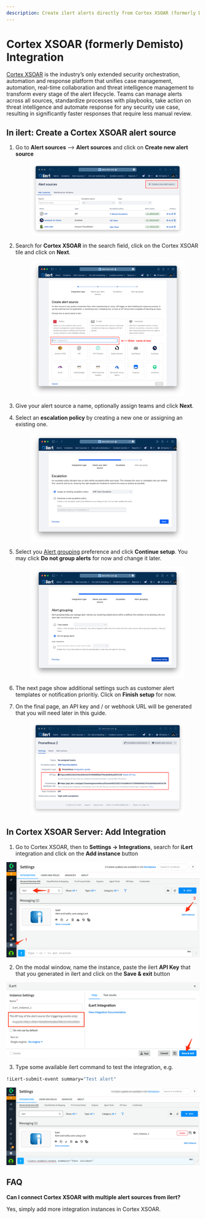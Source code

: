 ```yaml
---
description: Create ilert alerts directly from Cortex XSOAR (formerly Demisto).
---
```


# Cortex XSOAR (formerly Demisto) Integration

[Cortex XSOAR](https://www.paloaltonetworks.com/cortex/xsoar) is the industry’s only extended security orchestration, automation and response platform that unifies case management, automation, real-time collaboration and threat intelligence management to transform every stage of the alert lifecycle. Teams can manage alerts across all sources, standardize processes with playbooks, take action on threat intelligence and automate response for any security use case, resulting in significantly faster responses that require less manual review.

## In ilert: Create a Cortex XSOAR alert source <a href="#in-ilert" id="in-ilert"></a>

1.  Go to **Alert sources** --> **Alert sources** and click on **Create new alert source**

    <figure><img src="../../.gitbook/assets/Screenshot 2023-08-28 at 10.21.10.png" alt=""><figcaption></figcaption></figure>
2.  Search for **Cortex XSOAR** in the search field, click on the Cortex XSOAR tile and click on **Next**.&#x20;

    <figure><img src="../../.gitbook/assets/Screenshot 2023-08-28 at 10.24.23.png" alt=""><figcaption></figcaption></figure>
3. Give your alert source a name, optionally assign teams and click **Next**.
4.  Select an **escalation policy** by creating a new one or assigning an existing one.

    <figure><img src="../../.gitbook/assets/Screenshot 2023-08-28 at 11.37.47.png" alt=""><figcaption></figcaption></figure>
5.  Select you [Alert grouping](../../alerting/alert-sources.md#alert-grouping) preference and click **Continue setup**. You may click **Do not group alerts** for now and change it later.&#x20;

    <figure><img src="../../.gitbook/assets/Screenshot 2023-08-28 at 11.38.24.png" alt=""><figcaption></figcaption></figure>
6. The next page show additional settings such as customer alert templates or notification prioritiy. Click on **Finish setup** for now.
7.  On the final page, an API key and / or webhook URL will be generated that you will need later in this guide.

    <figure><img src="../../.gitbook/assets/Screenshot 2023-08-28 at 11.47.34 (1).png" alt=""><figcaption></figcaption></figure>

## In Cortex XSOAR Server: Add Integration <a href="#in-cortex-xsoar" id="in-cortex-xsoar"></a>

1. Go to Cortex XSOAR, then to **Settings -> Integrations**, search for **iLert** integration and click on the **Add instance** button

![](../../.gitbook/assets/Settings.png)

2. On the modal window, name the instance, paste the ilert **API Key** that that you generated in ilert and click on the **Save & exit** button

![](<../../.gitbook/assets/Settings (1).png>)

3. Type some available ilert command to test the integration, e.g.

```bash
!iLert-submit-event summary="Test alert"
```

![](<../../.gitbook/assets/Settings (2).png>)

## FAQ <a href="#faq" id="faq"></a>

**Can I connect Cortex XSOAR with multiple alert sources from ilert?**

Yes, simply add more integration instances in Cortex XSOAR.
